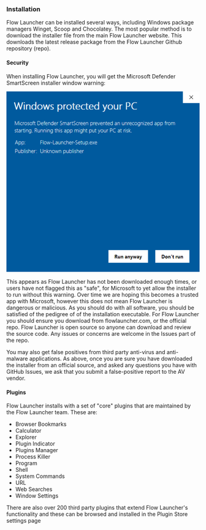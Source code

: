 ### Installation

Flow Launcher can be installed several ways, including Windows package managers Winget, Scoop and Chocolatey. The most popular method is to download the installer file from the main Flow Launcher website. This downloads the latest release package from the Flow Launcher Github repository (repo).

#### Security

When installing Flow Launcher, you will get the Microsoft Defender SmartScreen installer window warning:

![MS SmartScreen install warning](/assets/Flow_smartscreen.png)

This appears as Flow Launcher has not been downloaded enough times, or users have not flagged this as "safe", for Microsoft to yet allow the installer to run without this warning. Over time we are hoping this becomes a trusted app with Microsoft, however this does not mean Flow Launcher is dangerous or malicious. As you should do with all software, you should be satisfied of the pedigree of of the installation executable. For Flow Launcher you should ensure you download from flowlauncher.com, or the official repo. Flow Launcher is open source so anyone can download and review the source code. Any issues or concerns are welcome in the Issues part of the repo.

You may also get false positives from third party anti-virus and anti-malware applications. As above, once you are sure you have downloaded the installer from an official source, and asked any questions you have with GitHub Issues, we ask that you submit a false-positive report to the AV vendor.

#### Plugins

Flow Launcher installs with a set of "core" plugins that are maintained by the Flow Launcher team. These are:

- Browser Bookmarks
- Calculator
- Explorer
- Plugin Indicator
- Plugins Manager
- Process Killer
- Program
- Shell
- System Commands
- URL
- Web Searches
- Window Settings

There are also over 200 third party plugins that extend Flow Launcher's functionality and these can be browsed and installed in the Plugin Store settings page
